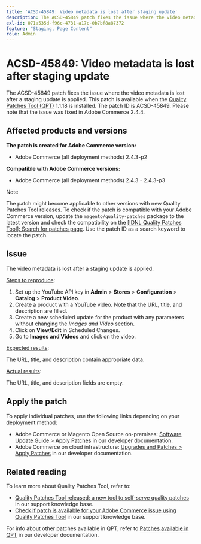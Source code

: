 ```yaml
---
title: 'ACSD-45849: Video metadata is lost after staging update'
description: The ACSD-45849 patch fixes the issue where the video metadata is lost after a staging update is applied. This patch is available when the [Quality Patches Tool (QPT)](/help/announcements/adobe-commerce-announcements/magento-quality-patches-released-new-tool-to-self-serve-quality-patches.md) 1.1.18 is installed. The patch ID is ACSD-45849. Please note that the issue was fixed in Adobe Commerce 2.4.4.
exl-id: 071a535d-f96c-4731-a17c-0b7bf8a87372
feature: "Staging, Page Content"
role: Admin
---
```

# ACSD-45849: Video metadata is lost after staging update

The ACSD-45849 patch fixes the issue where the video metadata is lost after a staging update is applied. This patch is available when the [Quality Patches Tool (QPT)](/help/announcements/adobe-commerce-announcements/magento-quality-patches-released-new-tool-to-self-serve-quality-patches.md) 1.1.18 is installed. The patch ID is ACSD-45849. Please note that the issue was fixed in Adobe Commerce 2.4.4.

## Affected products and versions

**The patch is created for Adobe Commerce version:**

* Adobe Commerce (all deployment methods) 2.4.3-p2

**Compatible with Adobe Commerce versions:**

* Adobe Commerce (all deployment methods) 2.4.3 - 2.4.3-p3

>[!NOTE]
>
>The patch might become applicable to other versions with new Quality Patches Tool releases. To check if the patch is compatible with your Adobe Commerce version, update the `magento/quality-patches` package to the latest version and check the compatibility on the [[!DNL Quality Patches Tool]: Search for patches page](https://devdocs.magento.com/quality-patches/tool.html#patch-grid). Use the patch ID as a search keyword to locate the patch.

## Issue

The video metadata is lost after a staging update is applied.

<u>Steps to reproduce</u>:

1. Set up the YouTube API key in **Admin** > **Stores** > **Configuration** > **Catalog** > **Product Video**.
1. Create a product with a YouTube video. Note that the URL, title, and description are filled.
1. Create a new scheduled update for the product with any parameters without changing the *Images and Video* section.
1. Click on **View/Edit** in Scheduled Changes.
1. Go to **Images and Videos** and click on the video.

<u>Expected results</u>:

The URL, title, and description contain appropriate data.

<u>Actual results</u>:

The URL, title, and description fields are empty.

## Apply the patch

To apply individual patches, use the following links depending on your deployment method:

* Adobe Commerce or Magento Open Source on-premises: [Software Update Guide > Apply Patches](https://devdocs.magento.com/guides/v2.4/comp-mgr/patching/mqp.html) in our developer documentation.
* Adobe Commerce on cloud infrastructure: [Upgrades and Patches > Apply Patches](https://devdocs.magento.com/cloud/project/project-patch.html) in our developer documentation.

## Related reading

To learn more about Quality Patches Tool, refer to:

* [Quality Patches Tool released: a new tool to self-serve quality patches](/help/announcements/adobe-commerce-announcements/magento-quality-patches-released-new-tool-to-self-serve-quality-patches.md) in our support knowledge base.
* [Check if patch is available for your Adobe Commerce issue using Quality Patches Tool](/help/support-tools/patches-available-in-qpt-tool/check-patch-for-magento-issue-with-magento-quality-patches.md) in our support knowledge base.

For info about other patches available in QPT, refer to [Patches available in QPT](https://devdocs.magento.com/quality-patches/tool.html#patch-grid) in our developer documentation.
